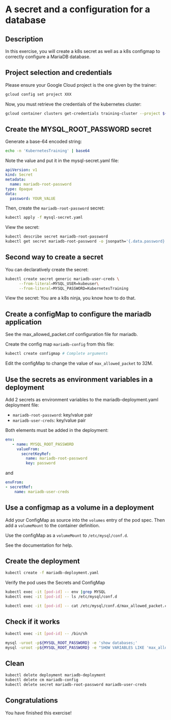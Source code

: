 # A secret and a configuration for a database

<walkthrough-tutorial-duration duration="25.0"></walkthrough-tutorial-duration>

## Description

In this exercise, you will create a k8s secret as well as a k8s configmap to correctly configure a MariaDB database.

## Project selection and credentials

Please ensure your Google Cloud project is the one given by the trainer:

```sh
gcloud config set project XXX 
```

Now, you must retrieve the credentials of the kubernetes cluster:

```sh
gcloud container clusters get-credentials training-cluster --project ${GOOGLE_CLOUD_PROJECT} --zone europe-west1-b
```

## Create the MYSQL_ROOT_PASSWORD secret

Generate a base-64 encoded string:

```sh
echo -n 'KubernetesTraining' | base64
```

Note the value and put it in the <walkthrough-editor-open-file filePath="mysql-secret.yaml">mysql-secret.yaml</walkthrough-editor-open-file>  file:

```yaml
apiVersion: v1
kind: Secret
metadata:
  name: mariadb-root-password 
type: Opaque
data:
  password: YOUR_VALUE
```

Then, create the `mariadb-root-password` secret:

```sh
kubectl apply -f mysql-secret.yaml
```

View the secret:

```sh
kubectl describe secret mariadb-root-password
kubectl get secret mariadb-root-password -o jsonpath='{.data.password}' | base64 -d
```

## Second way to create a secret

You can declaratively create the secret:

```sh
kubectl create secret generic mariadb-user-creds \
      --from-literal=MYSQL_USER=kubeuser\
      --from-literal=MYSQL_PASSWORD=KubernetesTraining
```

View the secret: You are a k8s ninja, you know how to do that.

## Create a configMap to configure the mariadb application

See the <walkthrough-editor-open-file filePath="max_allowed_packet.cnf">max_allowed_packet.cnf</walkthrough-editor-open-file> configuration file for mariadb.

Create the config map `mariadb-config` from this file:

```sh
kubectl create configmap # Complete arguments
```

Edit the configMap to change the value of `max_allowed_packet` to 32M.

## Use the secrets as environment variables in a deployment

Add 2 secrets as environment variables to the <walkthrough-editor-open-file filePath="mariadb-deployment.yaml">mariadb-deployment.yaml</walkthrough-editor-open-file> deployment file:

* `mariadb-root-password`: key/value pair
* `mariadb-user-creds`: key/value pair

Both elements must be added in the deployment:

```yaml
env:
   - name: MYSQL_ROOT_PASSWORD
     valueFrom:
       secretKeyRef:
         name: mariadb-root-password
         key: password
```

and

```yaml
envFrom:
- secretRef:
    name: mariadb-user-creds
```

## Use a configmap as a volume in a deployment

Add your ConfigMap as source into the `volumes` entry of the pod spec. Then add a `volumeMount` to the container definition.

Use the configMap as a `volumeMount` to `/etc/mysql/conf.d`.

See the documentation for help.

## Create the deployment

```sh
kubectl create -f mariadb-deployment.yaml
```

Verify the pod uses the Secrets and ConfigMap

```sh
kubectl exec -it [pod-id] -- env |grep MYSQL
kubectl exec -it [pod-id] -- ls /etc/mysql/conf.d

kubectl exec -it [pod-id] -- cat /etc/mysql/conf.d/max_allowed_packet.cnf
```

## Check if it works

```sh
kubectl exec -it [pod-id] -- /bin/sh

mysql -uroot -p${MYSQL_ROOT_PASSWORD} -e 'show databases;'
mysql -uroot -p${MYSQL_ROOT_PASSWORD} -e "SHOW VARIABLES LIKE 'max_allowed_packet';"
```

## Clean

```sh
kubectl delete deployment mariadb-deployment
kubectl delete cm mariadb-config
kubectl delete secret mariadb-root-password mariadb-user-creds
```

## Congratulations

You have finished this exercise!

<walkthrough-conclusion-trophy></walkthrough-conclusion-trophy>
